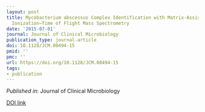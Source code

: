 ```yaml
---
layout: post
title: Mycobacterium abscessus Complex Identification with Matrix-Assisted Laser Desorption
  Ionization–Time of Flight Mass Spectrometry
date: '2015-07-01'
journal: Journal of Clinical Microbiology
publication_type: journal-article
doi: 10.1128/JCM.00494-15
pmid: ''
pmc: ''
url: https://doi.org/10.1128/JCM.00494-15
tags:
- publication
---
```


*Published in*: Journal of Clinical Microbiology

[DOI link](https://doi.org/10.1128/JCM.00494-15)



